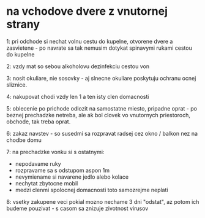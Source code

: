 # na vchodove dvere z vnutornej strany

1: pri odchode si nechat volnu cestu do kupelne, otvorene dvere a zasvietene - po navrate sa tak nemusim dotykat spinavymi rukami cestou do kupelne

2: vzdy mat so sebou alkoholovu dezinfekciu cestou von

3: nosit okuliare, nie sosovky - aj slnecne okuliare poskytuju ochranu ocnej sliznice.

4: nakupovat chodi vzdy len 1 a ten isty clen domacnosti

5: oblecenie po prichode odlozit na samostatne miesto, pripadne oprat - po beznej prechadzke netreba, ale ak bol clovek vo vnutornych priestoroch, obchode, tak treba oprat.

6: zakaz navstev - so susedmi sa rozpravat radsej cez okno / balkon nez na chodbe domu

7: na prechadzke vonku si s ostatnymi:
  - nepodavame ruky
  - rozpravame sa s odstupom aspon 1m
  - nevymiename si navarene jedlo alebo kolace
  - nechytat zbytocne mobil
  - medzi clenmi spolocnej domacnosti toto samozrejme neplati
  
8: vsetky zakupene veci pokial mozno nechame 3 dni "odstat", az potom ich budeme pouzivat - s casom sa znizuje zivotnost virusov
